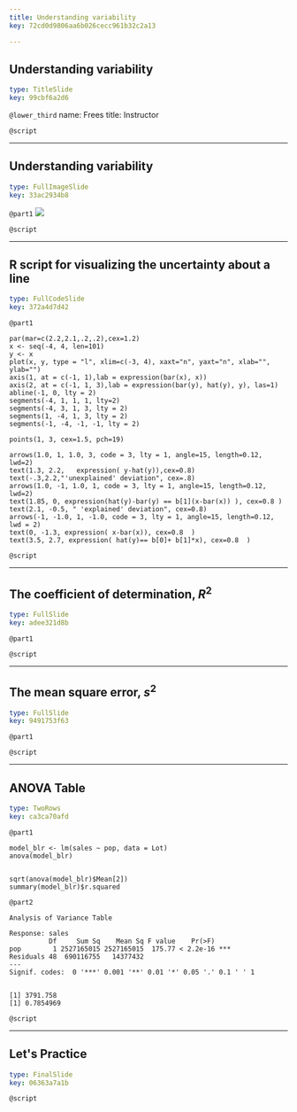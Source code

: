 ```yaml
---
title: Understanding variability
key: 72cd0d9806aa6b026cecc961b32c2a13

---
```

## Understanding variability

```yaml
type: TitleSlide
key: 99cbf6a2d6
```





`@lower_third`
name: Frees
title: Instructor

`@script`




---
## Understanding variability

```yaml
type: FullImageSlide
key: 33ac2934b8
```

`@part1`
![](https://assets.datacamp.com/production/repositories/2610/datasets/9ef67e0d61af6676df0dd2f4dee6a94cf7e7827a/Ch2UnderstandVariability.png)





`@script`




---
## R script for visualizing the uncertainty about a line

```yaml
type: FullCodeSlide
key: 372a4d7d42
```

`@part1`
```
par(mar=c(2.2,2.1,.2,.2),cex=1.2)
x <- seq(-4, 4, len=101)
y <- x
plot(x, y, type = "l", xlim=c(-3, 4), xaxt="n", yaxt="n", xlab="", ylab="")
axis(1, at = c(-1, 1),lab = expression(bar(x), x))
axis(2, at = c(-1, 1, 3),lab = expression(bar(y), hat(y), y), las=1)
abline(-1, 0, lty = 2)
segments(-4, 1, 1, 1, lty=2)
segments(-4, 3, 1, 3, lty = 2)
segments(1, -4, 1, 3, lty = 2)
segments(-1, -4, -1, -1, lty = 2)

points(1, 3, cex=1.5, pch=19)

arrows(1.0, 1, 1.0, 3, code = 3, lty = 1, angle=15, length=0.12, lwd=2)
text(1.3, 2.2,   expression( y-hat(y)),cex=0.8) 
text(-.3,2.2,"'unexplained' deviation", cex=.8) 
arrows(1.0, -1, 1.0, 1, code = 3, lty = 1, angle=15, length=0.12, lwd=2)
text(1.85, 0, expression(hat(y)-bar(y) == b[1](x-bar(x)) ), cex=0.8 )
text(2.1, -0.5, " 'explained' deviation", cex=0.8)
arrows(-1, -1.0, 1, -1.0, code = 3, lty = 1, angle=15, length=0.12, lwd = 2)
text(0, -1.3, expression( x-bar(x)), cex=0.8  )
text(3.5, 2.7, expression( hat(y)== b[0]+ b[1]*x), cex=0.8  )
```





`@script`




---
## The coefficient of determination, $R^2$

```yaml
type: FullSlide
key: adee321d8b
```

`@part1`






`@script`




---
## The mean square error, $s^2$

```yaml
type: FullSlide
key: 9491753f63
```

`@part1`






`@script`




---
## ANOVA Table

```yaml
type: TwoRows
key: ca3ca70afd
```

`@part1`
```
model_blr <- lm(sales ~ pop, data = Lot)
anova(model_blr)


sqrt(anova(model_blr)$Mean[2])
summary(model_blr)$r.squared
```

`@part2`
```
Analysis of Variance Table

Response: sales
          Df     Sum Sq    Mean Sq F value    Pr(>F)    
pop        1 2527165015 2527165015  175.77 < 2.2e-16 ***
Residuals 48  690116755   14377432                      
---
Signif. codes:  0 '***' 0.001 '**' 0.01 '*' 0.05 '.' 0.1 ' ' 1


[1] 3791.758
[1] 0.7854969
```




`@script`




---
## Let's Practice

```yaml
type: FinalSlide
key: 06363a7a1b
```






`@script`



